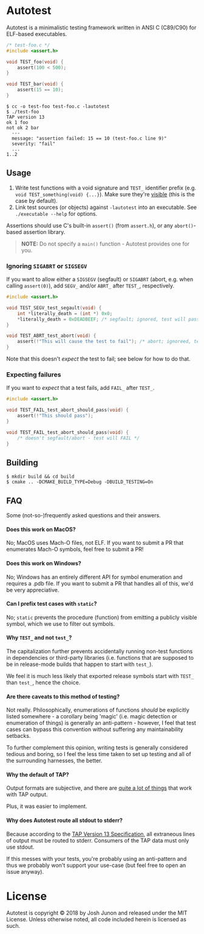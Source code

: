 # Autotest

Autotest is a minimalistic testing framework written in ANSI C (C89/C90)
for ELF-based executables.

```c
/* test-foo.c */
#include <assert.h>

void TEST_foo(void) {
	assert(100 < 500);
}

void TEST_bar(void) {
	assert(15 == 10);
}
```

```console
$ cc -o test-foo test-foo.c -lautotest
$ ./test-foo
TAP version 13
ok 1 foo
not ok 2 bar
  ---
  message: "assertion failed: 15 == 10 (test-foo.c line 9)"
  severity: "fail"
  ...
1..2
```

## Usage

1. Write test functions with a void signature and `TEST_` identifier prefix (e.g. `void TEST_something(void) {...}`).
   Make sure they're [visible](https://gcc.gnu.org/wiki/Visibility) (this is the case by default).
2. Link test sources (or objects) against `-lautotest` into an executable. See `./executable --help` for options.

Assertions should use C's built-in `assert()` (from `assert.h`), or any `abort()`-based assertion library.

> **NOTE:** Do not specify a `main()` function - Autotest provides one for you.

### Ignoring `SIGABRT` or `SIGSEGV`

If you want to allow either a `SIGSEGV` (segfault) or `SIGABRT` (abort, e.g. when calling `assert(0)`), add
`SEGV_` and/or `ABRT_` after `TEST_`, respectively.

```c
#include <assert.h>

void TEST_SEGV_test_segault(void) {
	int *literally_death = (int *) 0x0;
	*literally_death = 0xDEADBEEF; /* segfault; ignored, test will pass */
}

void TEST_ABRT_test_abort(void) {
	assert(!"This will cause the test to fail"); /* abort; ignoreed, test will pass */
}
```

Note that this doesn't _expect_ the test to fail; see below for how to do that.

### Expecting failures

If you want to _expect_ that a test fails, add `FAIL_` after `TEST_`.

```c
#include <assert.h>

void TEST_FAIL_test_abort_should_pass(void) {
	assert(!"This should pass");
}

void TEST_FAIL_test_abort_should_pass(void) {
	/* doesn't segfault/abort - test will FAIL */
}
```

## Building

```console
$ mkdir build && cd build
$ cmake .. -DCMAKE_BUILD_TYPE=Debug -DBUILD_TESTING=On
```

## FAQ
Some (not-so-)frequently asked questions and their answers.

#### Does this work on MacOS?

No; MacOS uses Mach-O files, not ELF. If you want to submit a PR that enumerates
Mach-O symbols, feel free to submit a PR!

#### Does this work on Windows?

No; Windows has an entirely different API for symbol enumeration and requires a .pdb file.
If you want to submit a PR that handles all of this, we'd be very appreciative.

#### Can I prefix test cases with `static`?

No; `static` prevents the procedure (function) from emitting a publicly visible symbol, which
we use to filter out symbols.

#### Why `TEST_` and not `test_`?

The capitalization further prevents accidentally running non-test functions in dependencies
or third-party libraries (i.e. functions that are supposed to be in release-mode builds that
happen to start with `test_`).

We feel it is much less likely that exported release symbols start with `TEST_` than `test_`,
hence the choice.

#### Are there caveats to this method of testing?

Not really. Philosophically, enumerations of functions _should_ be explicitly listed somewhere -
a corollary being 'magic' (i.e. magic detection or enumeration of things) is generally an anti-pattern -
however, I feel that test cases can bypass this convention without suffering any maintainability setbacks.

To further complement this opinion, writing tests is generally considered tedious and boring, so
I feel the less time taken to set up testing and all of the surrounding harnesses, the better.

#### Why the default of TAP?

Output formats are subjective, and there are [quite a lot of things](https://github.com/sindresorhus/awesome-tap#reporters)
that work with TAP output.

Plus, it was easier to implement.

#### Why does Autotest route all stdout to stderr?

Because according to the [TAP Version 13 Specification](https://testanything.org/tap-version-13-specification.html),
all extraneous lines of output must be routed to stderr. Consumers of the TAP data must only use stdout.

If this messes with your tests, you're probably using an anti-pattern and thus we probably won't support
your use-case (but feel free to open an issue anyway).

# License

Autotest is copyright &copy; 2018 by Josh Junon and released under the MIT License. Unless
otherwise noted, all code included herein is licensed as such.
